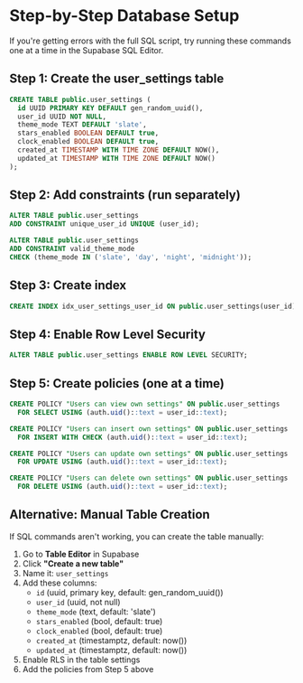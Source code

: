 # Step-by-Step Database Setup

If you're getting errors with the full SQL script, try running these commands one at a time in the Supabase SQL Editor.

## Step 1: Create the user_settings table

```sql
CREATE TABLE public.user_settings (
  id UUID PRIMARY KEY DEFAULT gen_random_uuid(),
  user_id UUID NOT NULL,
  theme_mode TEXT DEFAULT 'slate',
  stars_enabled BOOLEAN DEFAULT true,
  clock_enabled BOOLEAN DEFAULT true,
  created_at TIMESTAMP WITH TIME ZONE DEFAULT NOW(),
  updated_at TIMESTAMP WITH TIME ZONE DEFAULT NOW()
);
```

## Step 2: Add constraints (run separately)

```sql
ALTER TABLE public.user_settings
ADD CONSTRAINT unique_user_id UNIQUE (user_id);
```

```sql
ALTER TABLE public.user_settings
ADD CONSTRAINT valid_theme_mode
CHECK (theme_mode IN ('slate', 'day', 'night', 'midnight'));
```

## Step 3: Create index

```sql
CREATE INDEX idx_user_settings_user_id ON public.user_settings(user_id);
```

## Step 4: Enable Row Level Security

```sql
ALTER TABLE public.user_settings ENABLE ROW LEVEL SECURITY;
```

## Step 5: Create policies (one at a time)

```sql
CREATE POLICY "Users can view own settings" ON public.user_settings
  FOR SELECT USING (auth.uid()::text = user_id::text);
```

```sql
CREATE POLICY "Users can insert own settings" ON public.user_settings
  FOR INSERT WITH CHECK (auth.uid()::text = user_id::text);
```

```sql
CREATE POLICY "Users can update own settings" ON public.user_settings
  FOR UPDATE USING (auth.uid()::text = user_id::text);
```

```sql
CREATE POLICY "Users can delete own settings" ON public.user_settings
  FOR DELETE USING (auth.uid()::text = user_id::text);
```

## Alternative: Manual Table Creation

If SQL commands aren't working, you can create the table manually:

1. Go to **Table Editor** in Supabase
2. Click **"Create a new table"**
3. Name it: `user_settings`
4. Add these columns:
   - `id` (uuid, primary key, default: gen_random_uuid())
   - `user_id` (uuid, not null)
   - `theme_mode` (text, default: 'slate')
   - `stars_enabled` (bool, default: true)
   - `clock_enabled` (bool, default: true)
   - `created_at` (timestamptz, default: now())
   - `updated_at` (timestamptz, default: now())
5. Enable RLS in the table settings
6. Add the policies from Step 5 above
